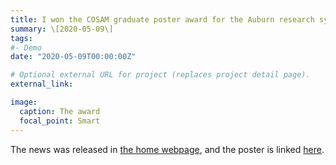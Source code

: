 ```yaml
---
title: I won the COSAM graduate poster award for the Auburn research symposium!
summary: \[2020-05-09\]
tags:
#- Demo
date: "2020-05-09T00:00:00Z"

# Optional external URL for project (replaces project detail page).
external_link:

image:
  caption: The award
  focal_point: Smart
---
```

The news was released in [the home webpage](https://cws.auburn.edu/OVPR/pm/researchsymposia/student), and the poster is linked [here](https://auburn.app.box.com/s/5515lp3025n4novdua7cloavcewoycw7).